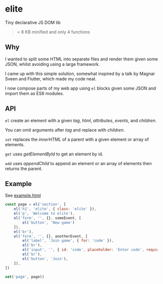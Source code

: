 # elite

Tiny declarative JS DOM lib

> < 8 KB minified and only 4 functions

## Why

I wanted to split some HTML into separate files and render them given some JSON, whilst avoiding using a large framework.

I came up with this simple solution, somewhat inspired by a talk by Magnar Sveen and Flutter, which made my code neat.

I now compose parts of my web app using `el` blocks given some JSON and import them as ES6 modules.

## API

`el` create an element with a given *tag*, *html*, *attributes*, *events*, and *children*.

You can omit arguments after *tag* and replace with *children*.

`set` replaces the *innerHTML* of a parent with a given element or array of elements.

`get` uses *getElementById* to get an element by id.

`add` uses *appendChild* to append an element or an array of elements then returns the parent.

## Example

See [example.html](example.html)

```Javascript
const page = el('section', [
    el('h1', 'elite', { class: 'elite' }),
    el('p', 'Welcome to elite'),
    el('form', '', {}, someEvent, [
        el('button', 'New game')
    ]),
    el('br'),
    el('form', '', {}, anotherEvent, [
        el('label', 'Join game', { for: 'code' }),
        el('br'),
        el('input', '', { id: 'code', placeholder: 'Enter code', required: true }),
        el('br'),
        el('button', 'Join'),
    ]),
])

set('page', page))
```
